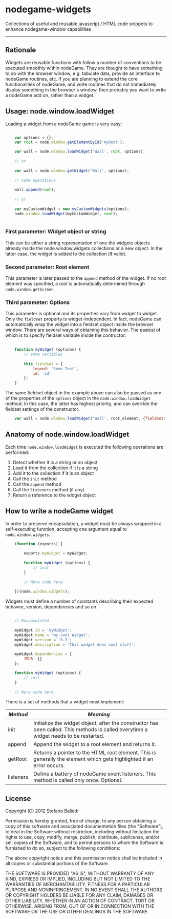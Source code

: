 # nodegame-widgets

Collections of useful and reusable javascript / HTML code snippets to enhance nodegame-window capabilities

---

## Rationale

Widgets are reusable functions with follow a number of conventions to be executed smoothly within nodeGame. They are thought to have something to do with the browser window, e.g. tabulate data, provide an interface to nodeGame routines, etc. If you are planning to extend the core functionalities of nodeGame, and write routines that do not immediately display something in the browser's window, then probably you want to write a nodeGame add on, rather than a widget.

## Usage: node.window.loadWidget

Loading a widget from a nodeGame game is very easy:

```js

	var options = {};
	var root = node.window.getElementById('myRoot');

	var wall = node.window.loadWidget('Wall', root, options);
	
	// or
	
	var wall = node.window.getWidget('Wall', options);
	
	// some operations
	
	wall.append(root);
	
	// or
	
	var myCustomWidget = new myCustomWidgets(options);
	node.window.loadWidget(myCustomWidget, root);
	
```

### First parameter: Widget object or string

This can be either a string representation of one the widgets objects already inside the node.window.widgets collections or a new object. In the latter case, the widget is added to the collection (if valid).

### Second parameter: Root element

This parameter is later passed to the ```append``` method of the widget. If no root element was specified, a root is automatically determined through ```node.window.getScreen```.

### Third parameter: Options

This parameter is optional and its properties vary from widget to widget. Only the ```fieldset``` property is widget-independent. In fact, nodeGame can automatically wrap the widget into a fieldset object inside the browser window. There are several ways of obtaining this behavior. The easiest of which is to specify fieldset variable inside the contructor:


```js
	
	function myWidget (options) {
		// some variables
		
		this.fieldset = {
			legend: 'Some Text',
			id: 'id'
		};
	}
```

The same fieldset object in the example above can also be passed as one of the properties of the ```options``` object in the ```node.window.loadWidget``` method. In this case, the latter has highest priority, and can override the fieldset settings of the constructor.

```js
	var wall = node.window.loadWidget('Wall', root_element, {fieldset: false});
```


## Anatomy of node.window.loadWidget

Each time ```node.window.loadWidget``` is executed the following operations are performed:

1. Detect whether it is a string or an object
2. Load it from the collection if it is a string
3. Add it to the collection if it is an object
4. Call the ```init``` method
5. Call the ```append``` method
6. Call the ```listeners``` method (if any)
7. Return a reference to the widget object

## How to write a nodeGame widget

In order to preserve encapsulation, a widget must be always wrapped in a self-executing function, accepting one argument equal to ```node.window.widgets```.

```js
	(function (exports) {
	
		exports.myWidget = myWidget;
	
		function myWidget (options) {
	  		// init
		}
	
		// More code here
	
	})(node.window.widgets);
```

Widgets must define a number of constants describing their expected behavior, version, dependencies and so on.


```js

	// Encapsulated
	
	myWidget.id = 'myWidget';
	myWidget.name = 'my cool Widget';
	myWidget.version = '0.3';
	myWidget.description = 'This widget does cool stuff';
	
	myWidget.dependencies = {
		JSUS: {}
	};

	function myWidget (options) {
		// init
	}
	
	// More code here
```

There is a set of methods that a widget must implement:

|  *Method*  | *Meaning*                                                                                                                             |
| ---------- | --------------------------------------------------------------------------------------------------------------------------------------|
| init       | Initialize the widget object, after the constructor has been called. This methods is called everytime a widget needs to be restarted. |
| append     | Append the widget to a root element and returns it.                                                                                   |
| getRoot    | Returns a pointer to the HTML root element. This is generally the element which gets highlighted if an error occurs.                  |
| listeners  | Define a battery of nodeGame event listeners. This method is called only once. Optional.                                              |


## License

Copyright (C) 2012 Stefano Balietti

Permission is hereby granted, free of charge, to any person obtaining a copy of this software and associated documentation files (the "Software"), to deal in the Software without restriction, including without limitation the rights to use, copy, modify, merge, publish, distribute, sublicense, and/or sell copies of the Software, and to permit persons to whom the Software is furnished to do so, subject to the following conditions:

The above copyright notice and this permission notice shall be included in all copies or substantial portions of the Software.

THE SOFTWARE IS PROVIDED "AS IS", WITHOUT WARRANTY OF ANY KIND, EXPRESS OR IMPLIED, INCLUDING BUT NOT LIMITED TO THE WARRANTIES OF MERCHANTABILITY, FITNESS FOR A PARTICULAR PURPOSE AND NONINFRINGEMENT. IN NO EVENT SHALL THE AUTHORS OR COPYRIGHT HOLDERS BE LIABLE FOR ANY CLAIM, DAMAGES OR OTHER LIABILITY, WHETHER IN AN ACTION OF CONTRACT, TORT OR OTHERWISE, ARISING FROM, OUT OF OR IN CONNECTION WITH THE SOFTWARE OR THE USE OR OTHER DEALINGS IN THE SOFTWARE.

